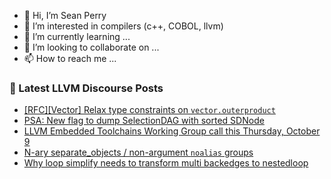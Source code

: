 - 👋 Hi, I’m Sean Perry
- 👀 I’m interested in compilers (c++, COBOL, llvm)
- 🌱 I’m currently learning ...
- 💞️ I’m looking to collaborate on ...
- 📫 How to reach me ...

<!---
s66perry/s66perry is a ✨ special ✨ repository because its `README.md` (this file) appears on your GitHub profile.
You can click the Preview link to take a look at your changes.
--->
### 📕 Latest LLVM Discourse Posts

<!-- DISCOURSE-LLVM:START -->
- [[RFC][Vector] Relax type constraints on `vector.outerproduct`](https://discourse.llvm.org/t/rfc-vector-relax-type-constraints-on-vector-outerproduct/88411#post_6)
- [PSA: New flag to dump SelectionDAG with sorted SDNode](https://discourse.llvm.org/t/psa-new-flag-to-dump-selectiondag-with-sorted-sdnode/88506#post_1)
- [LLVM Embedded Toolchains Working Group call this Thursday, October 9](https://discourse.llvm.org/t/llvm-embedded-toolchains-working-group-call-this-thursday-october-9/88505#post_1)
- [N-ary separate_objects / non-argument `noalias` groups](https://discourse.llvm.org/t/n-ary-separate-objects-non-argument-noalias-groups/88420#post_5)
- [Why loop simplify needs to transform multi backedges to nestedloop](https://discourse.llvm.org/t/why-loop-simplify-needs-to-transform-multi-backedges-to-nestedloop/88433#post_2)
<!-- DISCOURSE-LLVM:END -->
